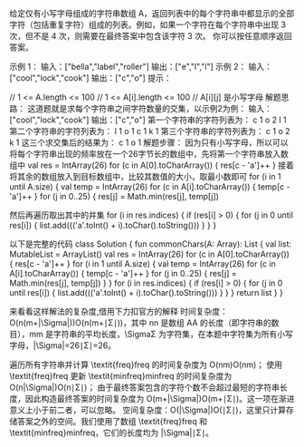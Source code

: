 给定仅有小写字母组成的字符串数组 A，返回列表中的每个字符串中都显示的全部字符（包括重复字符）组成的列表。例如，如果一个字符在每个字符串中出现 3 次，但不是 4 次，则需要在最终答案中包含该字符 3 次。 
你可以按任意顺序返回答案。 

示例 1： 
输入：["bella","label","roller"]
输出：["e","l","l"]
示例 2： 
输入：["cool","lock","cook"]
输出：["c","o"]
提示： 

// 1 <= A.length <= 100 
// 1 <= A[i].length <= 100 
// A[i][j] 是小写字母 
解题思路：
这道题就是求每个字符串之间字符数量的交集，以示例2为例：
输入：["cool","lock","cook"]
输出：["c","o"]
第一个字符串的字符列表为：
c 1
o 2
l 1
第二个字符串的字符列表为：
l 1
o 1
c 1
k 1
第三个字符串的字符列表为：
c 1
o 2
k 1
这三个求交集后的结果为：
c 1
o 1
解题步骤：
因为只有小写字母，所以可以将每个字符串出现的频率放在一个26字节长的数组中，先将第一个字符串放入数组中
        val res = IntArray(26)
            for (c in A[0].toCharArray()) {
                res[c - 'a']++
        }
接着将其余的数组放入到目标数组中，比较其数值的大小，取最小数即可
for (i in 1 until A.size) {
            val temp = IntArray(26)
            for (c in A[i].toCharArray()) {
                temp[c - 'a']++
            }
            for (j in 0..25) {
                res[j] = Math.min(res[j], temp[j])

然后再遍历取出其中的并集
for (i in res.indices) {
            if (res[i] > 0) {
                for (j in 0 until res[i]) {
                    list.add((('a'.toInt() + i).toChar().toString()))
                }
            }
        }

以下是完整的代码
class Solution {
    fun commonChars(A: Array<String>): List<String> {
        val list: MutableList<String> = ArrayList()
        val res = IntArray(26)
        for (c in A[0].toCharArray()) {
            res[c - 'a']++
        }
        for (i in 1 until A.size) {
            val temp = IntArray(26)
            for (c in A[i].toCharArray()) {
                temp[c - 'a']++
            }
            for (j in 0..25) {
                res[j] = Math.min(res[j], temp[j])
            }
        }
        for (i in res.indices) {
            if (res[i] > 0) {
                for (j in 0 until res[i]) {
                    list.add((('a'.toInt() + i).toChar().toString()))
                }
            }
        }
        return list
    }
}

来看看这样解法的复杂度,借用下力扣官方的解释
时间复杂度：O(n(m+|\Sigma|))O(n(m+∣Σ∣))，其中 nn 是数组 AA 的长度（即字符串的数目），mm 是字符串的平均长度，\SigmaΣ 为字符集，在本题中字符集为所有小写字母，|\Sigma|=26∣Σ∣=26。

遍历所有字符串并计算 \textit{freq}freq 的时间复杂度为 O(nm)O(nm)；
使用 \textit{freq}freq 更新 \textit{minfreq}minfreq 的时间复杂度为 O(n|\Sigma|)O(n∣Σ∣)；
由于最终答案包含的字符个数不会超过最短的字符串长度，因此构造最终答案的时间复杂度为 O(m+|\Sigma|)O(m+∣Σ∣)。这一项在渐进意义上小于前二者，可以忽略。
空间复杂度：O(|\Sigma|)O(∣Σ∣)，这里只计算存储答案之外的空间。我们使用了数组 \textit{freq}freq 和 \textit{minfreq}minfreq，它们的长度均为 |\Sigma|∣Σ∣。



